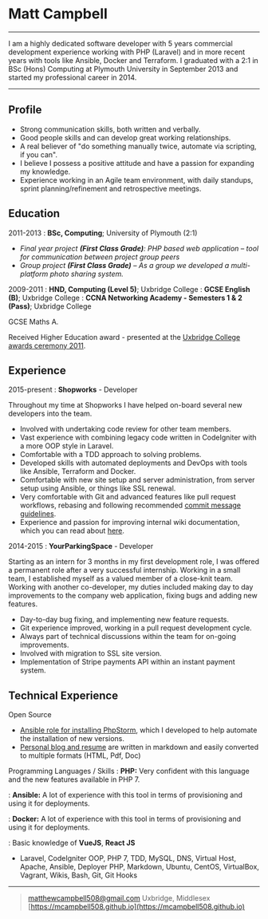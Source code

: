 Matt Campbell
============

----

>>>
I am a highly dedicated software developer with 5 years commercial development experience
working with PHP (Laravel) and in more recent years with tools like Ansible, Docker and Terraform. I graduated with a 2:1 in BSc (Hons) Computing at Plymouth University in September 2013 and started my professional career in 2014.
>>>

----

Profile
-------
- Strong communication skills, both written and verbally.
- Good people skills and can develop great working relationships.
- A real believer of "do something manually twice, automate via scripting, if you can".
- I believe I possess a positive attitude and have a passion for expanding my knowledge.
- Experience working in an Agile team environment, with daily standups, sprint planning/refinement and retrospective meetings.

Education
---------

2011-2013
:   **BSc, Computing**; University of Plymouth (2:1)

- *Final year project **(First Class Grade)**: PHP based web application – tool for communication between project group peers*
- *Group project **(First Class Grade)** – As a group we developed a multi-platform photo sharing system.*

2009-2011
:   **HND, Computing (Level 5)**; Uxbridge College
:   **GCSE English (B)**; Uxbridge College
:   **CCNA Networking Academy - Semesters 1 & 2 (Pass)**; Uxbridge College

GCSE Maths A.

Received Higher Education award - presented at the [Uxbridge College awards ceremony 2011](http://www.uxbridge.ac.uk/college-news-a-events/414-september-2011/3396-annual-awards-winners-honoured-by-the-apprentices-melody-hossaini.html).

Experience
----------

2015-present
: **Shopworks** - Developer

Throughout my time at Shopworks I have helped on-board several new developers into the team.

- Involved with undertaking code review for other team members.
- Vast experience with combining legacy code written in CodeIgniter with a more OOP style in Laravel.
- Comfortable with a TDD approach to solving problems.
- Developed skills with automated deployments and DevOps with tools like Ansible, Terraform and Docker.
- Comfortable with new site setup and server administration, from server setup using Ansible, or things like SSL renewal.
- Very comfortable with Git and advanced features like pull request workflows, rebasing and following recommended [commit message guidelines](https://chris.beams.io/posts/git-commit/).
- Experience and passion for improving internal wiki documentation, which you can read about [here](https://mcampbell508.github.io/2017/12/17/recommended-documentation-for-a-web-team/).

2014-2015
: **YourParkingSpace** - Developer

Starting as an intern for 3 months in my first development role, I was offered a permanent role after a very successful internship.
Working in a small team, I established myself as a valued member of a close-knit team. Working with another co-developer, my duties included making day to day
improvements to the company web application, fixing bugs and adding new features.

- Day-to-day bug fixing, and implementing new feature requests.
- Git experience improved, working in a pull request development cycle.
- Always part of technical discussions within the team for on-going improvements.
- Involved with migration to SSL site version.
- Implementation of Stripe payments API within an instant payment system.

Technical Experience
--------------------

Open Source

- [Ansible role for installing PhpStorm](https://github.com/mcampbell508/ansible-phpstorm), which I developed to help automate the installation of new versions.
- [Personal blog and resume](https://github.com/mcampbell508/mcampbell508.github.io) are written in markdown and easily converted to multiple formats (HTML, Pdf, Doc)

Programming Languages / Skills
:   **PHP:** Very confident with this language and the new features available in PHP 7.

:   **Ansible:** A lot of experience with this tool in terms of provisioning and using it for deployments.

:   **Docker:** A lot of experience with this tool in terms of provisioning and using it for deployments.

:   Basic knowledge of **VueJS**, **React JS**

- Laravel, CodeIgniter OOP, PHP 7, TDD, MySQL, DNS, Virtual Host, Apache, Ansible, Deployer PHP, Markdown, Ubuntu, CentOS, VirtualBox, Vagrant, Wikis, Bash, Git, Git Hooks

----

> <matthewcampbell508@gmail.com>
> Uxbridge, Middlesex \
> [https://mcampbell508.github.io](https://mcampbell508.github.io)
